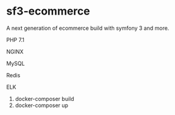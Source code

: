 sf3-ecommerce
=============

A next generation of ecommerce build with symfony 3 and more.


PHP 7.1

NGINX

MySQL

Redis

ELK

1) docker-composer build
2) docker-composer up
